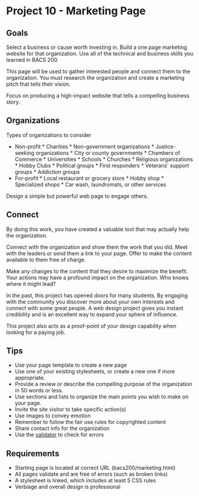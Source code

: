 # Project 10 - Marketing Page


## Goals

Select a business or cause worth investing in. Build a one page marketing website for that organization. Use all of the technical and 
business skills you learned in BACS 200.

This page will be used to gather interested people and connect them to the
organization.  You must research the organization and create a marketing pitch that 
tells their vision.

Focus on producing a high-impact website that tells a compelling business story.

## Organizations

Types of organizations to consider

* Non-profit
      * Charities
      * Non-government organizations
      * Justice-seeking organizations
      * City or county governments
      * Chambers of Commerce
      * Universities
      * Schools
      * Churches
      * Religious organizations
      * Hobby Clubs
      * Political groups
      * First responders
      * Veterans' support groups
      * Addiction groups
* For-profit
      * Local restaurant or grocery store
      * Hobby shop
      * Specialized shops
      * Car wash, laundromats, or other services

Design a simple but powerful web page to engage others.


## Connect

By doing this work, you have created a valuable tool that may actually help 
the organization.

Connect with the organization and show them the work that you 
did. Meet with the leaders or send them a link to your page.  Offer to 
make the content available to them free of charge.

Make any changes to the content that they desire to maximize the benefit.
Your actions may have a profound impact on the organization.  Who 
knows where it might lead?

In the past, this project has opened doors for many students.  By engaging 
with the community you discover more about your own interests and
connect with some great people.  A web design project gives you instant
credibility and is an excellent way to 
expand your sphere of influence.

This project also acts as a proof-point of your design capability when 
looking for a paying job.


## Tips

* Use your page template to create a new page
* Use one of your existing stylesheets, or create a new one if more appropriate.
* Provide a review or describe the compelling purpose of the organization in 50 words or less.
* Use sections and lists to organize the main points you wish to make on your page.
* Invite the site visitor to take specific action(s)
* Use images to convey emotion
* Remember to follow the fair use rules for copyrighted content
* Share contact info for the organization
* Use the [validator](https://validator.w3.org) to check for errors

## Requirements

* Starting page is located at correct URL (bacs200/marketing.html)
* All pages validate and are free of errors (such as broken links)
* A stylesheet is linked, which includes at least 5 CSS rules
* Verbiage and overall design is professional


